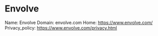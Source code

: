 
# Envolve

Name: Envolve
Domain: envolve.com
Home: https://www.envolve.com/
Privacy_policy: https://www.envolve.com/privacy.html
